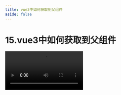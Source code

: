 ```yaml
---
title: vue3中如何获取到父组件
aside: false
---
```


# 15.vue3中如何获取到父组件

<video autoplay src="http://qn.chinavanes.com/interview/vue-interview/15.vue3中如何获取到父组件.mp4" controls controlsList="nodownload" width="50%"/>

